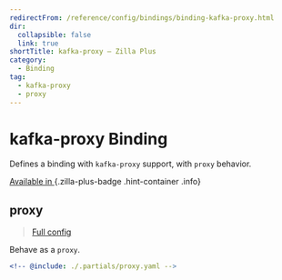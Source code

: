 ```yaml
---
redirectFrom: /reference/config/bindings/binding-kafka-proxy.html
dir:
  collapsible: false
  link: true
shortTitle: kafka-proxy – Zilla Plus
category:
  - Binding
tag:
  - kafka-proxy
  - proxy
---
```


# kafka-proxy Binding

Defines a binding with `kafka-proxy` support, with `proxy` behavior.

[Available in <ZillaPlus/>](https://www.aklivity.io/products/zilla-plus)
{.zilla-plus-badge .hint-container .info}

## proxy

> [Full config](./proxy.md)

Behave as a `proxy`.

```yaml {3}
<!-- @include: ./.partials/proxy.yaml -->
```

